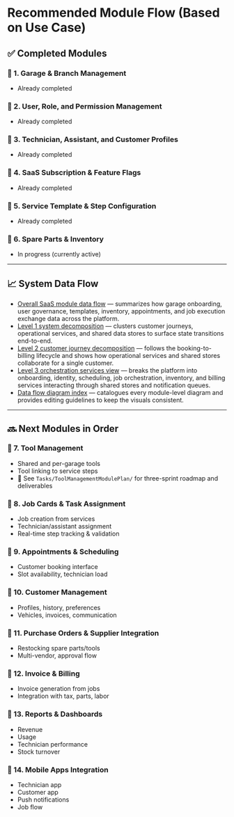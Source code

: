 # Recommended Module Flow (Based on Use Case)

## ✅ Completed Modules

### 🔹 1. Garage & Branch Management
- Already completed

### 🔹 2. User, Role, and Permission Management
- Already completed

### 🔹 3. Technician, Assistant, and Customer Profiles
- Already completed

### 🔹 4. SaaS Subscription & Feature Flags
- Already completed

### 🔹 5. Service Template & Step Configuration
- Already completed

### 🔹 6. Spare Parts & Inventory
- In progress (currently active)

---

## 📈 System Data Flow

- [Overall SaaS module data flow](Diagrams/DataFlow/SystemOverview.md) — summarizes how garage onboarding, user governance, templates, inventory, appointments, and job execution exchange data across the platform.
- [Level 1 system decomposition](Diagrams/DataFlow/Level1/SystemOverview-Level1.md) — clusters customer journeys, operational services, and shared data stores to surface state transitions end-to-end.
- [Level 2 customer journey decomposition](Diagrams/DataFlow/Level2/SystemOverview-Level2.md) — follows the booking-to-billing lifecycle and shows how operational services and shared stores collaborate for a single customer.
- [Level 3 orchestration services view](Diagrams/DataFlow/Level3/SystemOverview-Level3.md) — breaks the platform into onboarding, identity, scheduling, job orchestration, inventory, and billing services interacting through shared stores and notification queues.
- [Data flow diagram index](Diagrams/DataFlow/README.md) — catalogues every module-level diagram and provides editing guidelines to keep the visuals consistent.

---

## 🔜 Next Modules in Order

### 🔹 7. Tool Management
- Shared and per-garage tools
- Tool linking to service steps
- 📄 See `Tasks/ToolManagementModulePlan/` for three-sprint roadmap and deliverables

### 🔹 8. Job Cards & Task Assignment
- Job creation from services  
- Technician/assistant assignment  
- Real-time step tracking & validation

### 🔹 9. Appointments & Scheduling
- Customer booking interface  
- Slot availability, technician load

### 🔹 10. Customer Management
- Profiles, history, preferences  
- Vehicles, invoices, communication

### 🔹 11. Purchase Orders & Supplier Integration
- Restocking spare parts/tools  
- Multi-vendor, approval flow

### 🔹 12. Invoice & Billing
- Invoice generation from jobs  
- Integration with tax, parts, labor

### 🔹 13. Reports & Dashboards
- Revenue  
- Usage  
- Technician performance  
- Stock turnover

### 🔹 14. Mobile Apps Integration
- Technician app  
- Customer app  
- Push notifications  
- Job flow
